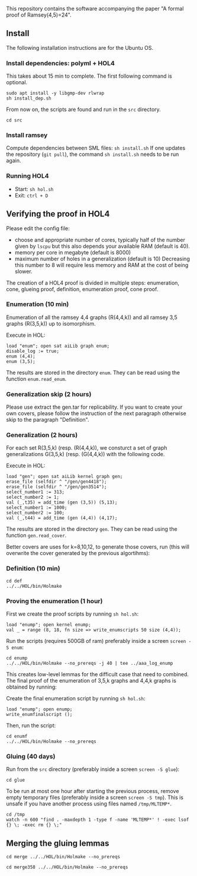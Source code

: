 This repository contains the software accompanying the paper 
"A formal proof of Ramsey(4,5)=24". 

## Install
The following installation instructions are for the Ubuntu OS.


### Install dependencies: polyml + HOL4
This takes about 15 min to complete. The first following command is optional.
``` 
sudo apt install -y libgmp-dev rlwrap
sh install_dep.sh
```

From now on, the scripts are found and run in the `src` directory.

``` 
cd src
```

### Install ramsey
Compute dependencies between SML files: `sh install.sh`
If one updates the repository (`git pull`), 
the command `sh install.sh` needs to be run again.

### Running HOL4
- Start: `sh hol.sh`
- Exit: `ctrl + D`

## Verifying the proof in HOL4
Please edit the config file: 
- choose and appropriate number of cores, 
  typically half of the number given by `lscpu` but this also depends your 
  available RAM (default is 40).
- memory per core in megabyte (default is 8000)
- maximum number of holes in a generalization (default is 10)
  Decreasing this number to 8 will require less memory and RAM 
  at the cost of being slower.

The creation of a HOL4 proof is divided in multiple steps: 
enumeration, cone, glueing proof, definition, enumeration proof, cone proof.

### Enumeration (10 min)
Enumeration of all the ramsey 4,4 graphs (R(4,4,k)) 
and all ramsey 3,5 graphs (R(3,5,k)) up to isomorphism.

Execute in HOL:
```
load "enum"; open sat aiLib graph enum;
disable_log := true;
enum (4,4);
enum (3,5);
```

The results are stored in the directory `enum`.
They can be read using the function `enum.read_enum`.


### Generalization skip (2 hours)
Please use extract the gen.tar for replicability.
If you want to create your own covers, please follow the instruction
of the next paragraph otherwise skip to the paragraph "Definition".

### Generalization (2 hours)
For each set R(3,5,k) (resp. (R(4,4,k)), we consturct a set of 
graph generalizations G(3,5,k) (resp. (G(4,4,k)) with the following code.

Execute in HOL:
```
load "gen"; open sat aiLib kernel graph gen;
erase_file (selfdir ^ "/gen/gen4418");
erase_file (selfdir ^ "/gen/gen3514");
select_number1 := 313;
select_number2 := 1;
val (_,t35) = add_time (gen (3,5)) (5,13);
select_number1 := 1000;
select_number2 := 100;
val (_,t44) = add_time (gen (4,4)) (4,17);
```

The results are stored in the directory `gen`. 
They can be read using the function `gen.read_cover`.

Better covers are uses for k=8,10,12, to generate those covers, run 
(this will overwrite the cover generated by the previous algortihms):




### Definition (10 min)

```
cd def
../../HOL/bin/Holmake 
```

### Proving the enumeration (1 hour)
First we create the proof scripts by running `sh hol.sh`:

```
load "enump"; open kernel enump;
val _ = range (8, 18, fn size => write_enumscripts 50 size (4,4));
```

Run the scripts (requires 500GB of ram) 
preferably inside a screen `screen -S enum`:
```
cd enump
../../HOL/bin/Holmake --no_prereqs -j 40 | tee ../aaa_log_enump
```

This creates low-level lemmas for the difficult case that need to combined.
The final proof of the enumeration of 3,5,k graphs and 4,4,k graphs
is obtained by running:

Create the final enumeration script by running `sh hol.sh`:

```
load "enump"; open enump;
write_enumfinalscript ();
```

Then, run the script:
```
cd enumf
../../HOL/bin/Holmake --no_prereqs
```

### Gluing (40 days)
Run from the `src` directory (preferably inside a screen `screen -S glue`):
```
cd glue
```

To be run at most one hour after starting the previous process,
remove empty temporary files (preferably inside a screen `screen -S tmp`).
This is unsafe if you have another process using files named `/tmp/MLTEMP*`.
```
cd /tmp
watch -n 600 "find . -maxdepth 1 -type f -name 'MLTEMP*' ! -exec lsof {} \; -exec rm {} \;"
```

## Merging the gluing lemmas
``
cd merge
../../HOL/bin/Holmake --no_prereqs
``

``
cd merge358
../../HOL/bin/Holmake --no_prereqs
``



